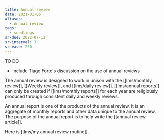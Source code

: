 ```yaml
---
title: Annual review
date: 2021-01-06
aliases:
  - Annual review
tags:
  - seedlings
sr-due: 2022-07-11
sr-interval: 3
sr-ease: 250
---
```

TO DO

- Include Tiago Forte's discussion on the use of annual reviews

The annual review is designed to work in unison with the [[lms/monthly review]], [[Weekly review]], and [[lms/daily review]]. [[lms/annual reports]] can only be created if [[lms/monthly reports]] for each year are religiously produced through consistent daily and weekly reviews.

An annual report is one of the products of the annual review. It is an aggregate of monthly reports and other data unique to the annual review. The purpose of the annual report is to help write the [[annual review article]].

Here is [[lms/my annual review routine]].


